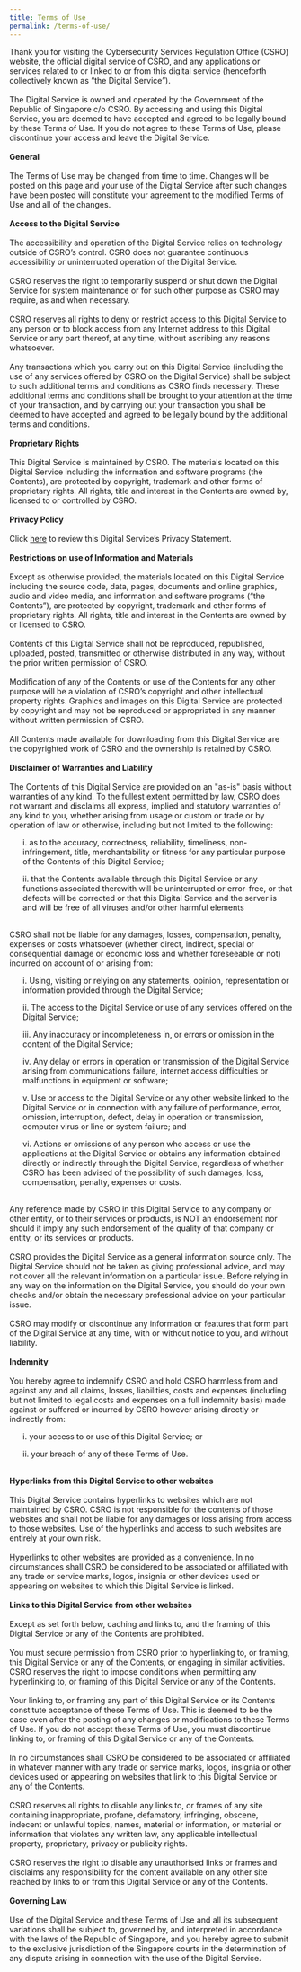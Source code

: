 ```yaml
---
title: Terms of Use
permalink: /terms-of-use/
---
```

Thank you for visiting the Cybersecurity Services Regulation Office (CSRO) website, the official digital service of CSRO, and any applications or services related to or linked to   or from this digital service (henceforth collectively known as “the Digital Service”).
<br><br>The Digital Service is owned and operated by the Government of the Republic of Singapore c/o CSRO. By accessing and using this Digital Service, you are deemed to have accepted and agreed to be legally bound by these Terms of Use. If you do not agree to these Terms of Use, please discontinue your access and leave the Digital Service.
<br><br><b>General</b>
<br><br>The Terms of Use may be changed from time to time. Changes will be posted on this page and your use of the Digital Service after such changes have been posted will constitute your agreement to the modified Terms of Use and all of the changes.
<br><br><b>Access to the Digital Service</b>
<br><br>The accessibility and operation of the Digital Service relies on technology outside of CSRO’s control. CSRO does not guarantee continuous accessibility or uninterrupted operation of the Digital Service.
<br><br>CSRO reserves the right to temporarily suspend or shut down the Digital Service for system maintenance or for such other purpose as CSRO may require, as and when necessary.
<br><br>CSRO reserves all rights to deny or restrict access to this Digital Service to any person or to block access from any Internet address to this Digital Service or any part thereof, at any time, without ascribing any reasons whatsoever. 
<br><br>Any transactions which you carry out on this Digital Service (including the use of any services offered by CSRO on the Digital Service) shall be subject to such additional terms and conditions as CSRO finds necessary. These additional terms and conditions shall be brought to your attention at the time of your transaction, and by carrying out your transaction you shall be deemed to have accepted and agreed to be legally bound by the additional terms and conditions.
<br><br><b>Proprietary Rights</b>
<br><br>This Digital Service is maintained by CSRO. The materials located on this Digital Service including the information and software programs (the Contents), are protected by copyright, trademark and other forms of proprietary rights. All rights, title and interest in the Contents are owned by, licensed to or controlled by CSRO.
<br><br><b>Privacy Policy</b>
<br><br>Click <a href="/privacy/">here</a> to review this Digital Service’s Privacy Statement.
<br><br><b>Restrictions on use of Information and Materials</b>
<br><br>Except as otherwise provided, the materials located on this Digital Service including the source code, data, pages, documents and online graphics, audio and video media, and information and   software programs (“the Contents”), are protected by copyright, trademark and other forms of proprietary rights. All rights, title and interest in the Contents are owned by or licensed to CSRO.
<br><br>Contents of this Digital Service shall not be reproduced, republished, uploaded, posted, transmitted or otherwise distributed in any way, without the prior written permission of CSRO.
<br><br>Modification of any of the Contents or use of the Contents for any other purpose will be a violation of CSRO’s copyright and other intellectual property rights. Graphics and images on this Digital Service are protected by copyright and may not be reproduced or appropriated in any manner without written permission of CSRO.
<br><br>All Contents made available for downloading from this Digital Service are the copyrighted work of CSRO and the ownership is retained by CSRO.
<br><br><b>Disclaimer of Warranties and Liability</b>
<br><br>The Contents of this Digital Service are provided on an "as-is" basis without warranties of any kind. To the fullest extent permitted by law, CSRO does not warrant and disclaims all express, implied and statutory warranties of any kind to you, whether arising from usage or custom or trade or by operation of law or otherwise, including but not limited to the following:
<ol>i. as to the accuracy, correctness, reliability, timeliness, non-infringement, title, merchantability or fitness for any particular purpose of the Contents of this Digital Service;</ol>
<ol>ii. that the Contents available through this Digital Service or any functions associated therewith will be uninterrupted or error-free, or that defects will be corrected or that this Digital Service and the server is and will be free of all viruses and/or other harmful elements</ol>
<br>CSRO shall not be liable for any damages, losses, compensation, penalty, expenses or costs whatsoever (whether direct, indirect, special or consequential damage or economic loss and whether foreseeable or not) incurred on account of or arising from:
<ol>i. Using, visiting or relying on any statements, opinion, representation or information provided through the Digital Service;</ol>
<ol>ii. The access to the Digital Service or use of any services offered on the Digital Service;</ol>
<ol>iii. Any inaccuracy or incompleteness in, or errors or omission in the content of the Digital Service;</ol>
<ol>iv. Any delay or errors in operation or transmission of the Digital Service arising from communications failure, internet access difficulties or malfunctions in equipment or software;</ol>
<ol>v. Use or access to the Digital Service or any other website linked to the Digital Service or in connection with any failure of performance, error, omission, interruption, defect, delay in operation or transmission, computer virus or line or system failure; and</ol>
<ol>vi. Actions or omissions of any person who access or use the applications at the Digital Service or obtains any information obtained directly or indirectly through the Digital Service, regardless of whether CSRO has been advised of the possibility of such damages, loss, compensation, penalty, expenses or costs.</ol>
<br>Any reference made by CSRO in this Digital Service to any company or other entity, or to their services or products, is NOT an endorsement nor should it imply any such endorsement of the quality of that company or entity, or its services or products.
<br><br>CSRO provides the Digital Service as a general information source only. The Digital Service should not be taken as giving professional advice, and may not cover all the relevant information on a particular issue. Before relying in any way on the information on the Digital Service, you should do your own checks and/or obtain the necessary professional advice on your particular issue.
<br><br>CSRO may modify or discontinue any information or features that form part of the Digital Service at any time, with or without notice to you, and without liability.
<br><br><b>Indemnity</b>
<br><br>You hereby agree to indemnify CSRO and hold CSRO harmless from and against any and all claims, losses, liabilities, costs and expenses (including but not limited to legal costs and expenses on a full indemnity basis) made against or suffered or incurred by CSRO however arising directly or indirectly from:
<ol>i. your access to or use of this Digital Service; or</ol>
<ol>ii. your breach of any of these Terms of Use.</ol><br><b>Hyperlinks from this Digital Service to other websites</b>
<br><br>This Digital Service contains hyperlinks to websites which are not maintained by CSRO. CSRO is not responsible for the contents of those websites and shall not be liable for any damages or loss arising from access to those websites. Use of the hyperlinks and access to such websites are entirely at your own risk.
<br><br>Hyperlinks to other websites are provided as a convenience. In no circumstances shall CSRO be considered to be associated or affiliated with any trade or service marks, logos, insignia or other devices used or appearing on websites to which this Digital Service is linked.
<br><br><b>Links to this Digital Service from other websites</b>
<br><br>Except as set forth below, caching and links to, and the framing of this Digital Service or any of the Contents are prohibited.
<br><br>You must secure permission from CSRO prior to hyperlinking to, or framing, this Digital Service or any of the Contents, or engaging in similar activities. CSRO reserves the right to impose conditions when permitting any hyperlinking to, or framing of this Digital Service or any of the Contents.
<br><br>Your linking to, or framing any part of this Digital Service or its Contents constitute acceptance of these Terms of Use. This is deemed to be the case even after the posting of any changes or modifications to these Terms of Use. If you do not accept these Terms of Use, you must discontinue linking to, or framing of this Digital Service or any of the Contents.
<br><br>In no circumstances shall CSRO be considered to be associated or affiliated in whatever manner with any trade or service marks, logos, insignia or other devices used or appearing on websites that link to this Digital Service or any of the Contents.
<br><br>CSRO reserves all rights to disable any links to, or frames of any site containing inappropriate, profane, defamatory, infringing, obscene, indecent or unlawful topics, names, material or information, or material or information that violates any written law, any applicable intellectual property, proprietary, privacy or publicity rights.
<br><br>CSRO reserves the right to disable any unauthorised links or frames and disclaims any responsibility for the content available on any other site reached by links to or from this Digital Service or any of the Contents.
<br><br><b>Governing Law</b>
<br><br>Use of the Digital Service and these Terms of Use and all its subsequent variations shall be subject to, governed by, and interpreted in accordance with the laws of the Republic of Singapore, and you hereby agree to submit to the exclusive jurisdiction of the Singapore courts in the determination of any dispute arising in connection with the use of the Digital Service.